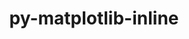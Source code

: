 ---
title: "py-matplotlib-inline"
layout: cache
categories: [package, develop]
meta: {"compilers": ["gcc@=11.1.0", "gcc@=11.4.0", "gcc@=9.4.0", "oneapi@=2024.2.1"], "num_specs": 103, "num_specs_by_stack": {"data-vis-sdk": 9, "e4s": 25, "e4s-neoverse-v2": 16, "e4s-neoverse_v1": 9, "e4s-oneapi": 32, "e4s-power": 4, "root": 103}, "oss": ["ubuntu20.04", "ubuntu22.04"], "platforms": ["linux"], "stacks": ["data-vis-sdk", "e4s", "e4s-neoverse-v2", "e4s-neoverse_v1", "e4s-oneapi", "e4s-power", "root"], "targets": ["neoverse_v1", "neoverse_v2", "ppc64le", "x86_64_v3"], "versions": ["0.1.6"]}
spec_details: [{"compiler": "oneapi@=2024.2.1", "hash": "2qtzf374pellszx64jk77zd3pkd6c4l2", "os": "ubuntu22.04", "platform": "linux", "size": "-", "stacks": ["e4s-oneapi", "root"], "target": "x86_64_v3", "variants": ["build_system=python_pip"], "versions": ["0.1.6"]}, {"compiler": "oneapi@=2024.2.1", "hash": "2yx4dxeneimpvqh7dsjpdcglxeygp7dn", "os": "ubuntu22.04", "platform": "linux", "size": "-", "stacks": ["e4s-oneapi", "root"], "target": "x86_64_v3", "variants": ["build_system=python_pip"], "versions": ["0.1.6"]}, {"compiler": "gcc@=11.4.0", "hash": "3q32l3bdyvoyssess7qacxdv2tcjfd2t", "os": "ubuntu22.04", "platform": "linux", "size": "-", "stacks": ["e4s", "root"], "target": "x86_64_v3", "variants": ["build_system=python_pip"], "versions": ["0.1.6"]}, {"compiler": "oneapi@=2024.2.1", "hash": "3uyjd2c37soaa4cems3v2zhyyiz3ez3x", "os": "ubuntu22.04", "platform": "linux", "size": "-", "stacks": ["e4s-oneapi", "root"], "target": "x86_64_v3", "variants": ["build_system=python_pip"], "versions": ["0.1.6"]}, {"compiler": "gcc@=11.4.0", "hash": "4747hivhqubsi4wbdnymomlezcceetmd", "os": "ubuntu22.04", "platform": "linux", "size": "-", "stacks": ["e4s", "root"], "target": "x86_64_v3", "variants": ["build_system=python_pip"], "versions": ["0.1.6"]}, {"compiler": "gcc@=11.4.0", "hash": "4dobzfpzrv5lqypwfcpngb7hf3prvzxd", "os": "ubuntu22.04", "platform": "linux", "size": "-", "stacks": ["e4s-neoverse-v2", "root"], "target": "neoverse_v2", "variants": ["build_system=python_pip"], "versions": ["0.1.6"]}, {"compiler": "gcc@=11.4.0", "hash": "5656tm544sc4renvso3wyz7bopkdkmdm", "os": "ubuntu22.04", "platform": "linux", "size": "-", "stacks": ["e4s-neoverse-v2", "root"], "target": "neoverse_v2", "variants": ["build_system=python_pip"], "versions": ["0.1.6"]}, {"compiler": "oneapi@=2024.2.1", "hash": "5hgf2sst35ijys44ew6hleoycwztvg4r", "os": "ubuntu22.04", "platform": "linux", "size": "-", "stacks": ["e4s-oneapi", "root"], "target": "x86_64_v3", "variants": ["build_system=python_pip"], "versions": ["0.1.6"]}, {"compiler": "gcc@=11.4.0", "hash": "5v2tznsrs4cgdsit4cggtkrwroezma4y", "os": "ubuntu22.04", "platform": "linux", "size": "-", "stacks": ["e4s-neoverse-v2", "root"], "target": "neoverse_v2", "variants": ["build_system=python_pip"], "versions": ["0.1.6"]}, {"compiler": "gcc@=11.4.0", "hash": "5vtcdkrul7lzmfcmtmjxj6oia6joubmd", "os": "ubuntu22.04", "platform": "linux", "size": "-", "stacks": ["e4s", "root"], "target": "x86_64_v3", "variants": ["build_system=python_pip"], "versions": ["0.1.6"]}, {"compiler": "oneapi@=2024.2.1", "hash": "5zacxaigorodhtuv3y5p6kurhodn5qei", "os": "ubuntu22.04", "platform": "linux", "size": "-", "stacks": ["e4s-oneapi", "root"], "target": "x86_64_v3", "variants": ["build_system=python_pip"], "versions": ["0.1.6"]}, {"compiler": "gcc@=11.4.0", "hash": "65v6fqcmfogs4teg2v755rmgnbxd6uig", "os": "ubuntu22.04", "platform": "linux", "size": "-", "stacks": ["e4s-neoverse-v2", "root"], "target": "neoverse_v2", "variants": ["build_system=python_pip"], "versions": ["0.1.6"]}, {"compiler": "oneapi@=2024.2.1", "hash": "6c4p2mbrwgx7j2pxufb6yh4up7smmui6", "os": "ubuntu22.04", "platform": "linux", "size": "-", "stacks": ["root"], "target": "x86_64_v3", "variants": ["build_system=python_pip"], "versions": ["0.1.6"]}, {"compiler": "oneapi@=2024.2.1", "hash": "6dxrdffbcdl273eebn5qyxult2bxaboj", "os": "ubuntu22.04", "platform": "linux", "size": "-", "stacks": ["e4s-oneapi", "root"], "target": "x86_64_v3", "variants": ["build_system=python_pip"], "versions": ["0.1.6"]}, {"compiler": "gcc@=11.4.0", "hash": "6mh2owqahsviuq22ykv7shmdiafqfaqr", "os": "ubuntu22.04", "platform": "linux", "size": "-", "stacks": ["e4s", "root"], "target": "x86_64_v3", "variants": ["build_system=python_pip"], "versions": ["0.1.6"]}, {"compiler": "gcc@=11.4.0", "hash": "6ro5v6nlszp7hr2zflznmmfutlzoxi2s", "os": "ubuntu22.04", "platform": "linux", "size": "-", "stacks": ["e4s", "root"], "target": "x86_64_v3", "variants": ["build_system=python_pip"], "versions": ["0.1.6"]}, {"compiler": "gcc@=11.4.0", "hash": "77itkcp4mg5fk3pnsymytotkrf6wz2ky", "os": "ubuntu22.04", "platform": "linux", "size": "-", "stacks": ["e4s", "root"], "target": "x86_64_v3", "variants": ["build_system=python_pip"], "versions": ["0.1.6"]}, {"compiler": "gcc@=11.4.0", "hash": "77qy6asr344zvzypyfeo4gztckreezxy", "os": "ubuntu22.04", "platform": "linux", "size": "-", "stacks": ["e4s-neoverse-v2", "root"], "target": "neoverse_v2", "variants": ["build_system=python_pip"], "versions": ["0.1.6"]}, {"compiler": "oneapi@=2024.2.1", "hash": "7gb2pbuadhidcnckyj6i2wtr4h5xslsp", "os": "ubuntu22.04", "platform": "linux", "size": "-", "stacks": ["e4s-oneapi", "root"], "target": "x86_64_v3", "variants": ["build_system=python_pip"], "versions": ["0.1.6"]}, {"compiler": "gcc@=11.4.0", "hash": "7o4vo64fmzzwbs2oak5fdumlf54w247t", "os": "ubuntu22.04", "platform": "linux", "size": "-", "stacks": ["e4s-neoverse-v2", "root"], "target": "neoverse_v2", "variants": ["build_system=python_pip"], "versions": ["0.1.6"]}, {"compiler": "gcc@=11.4.0", "hash": "7qf56d3jfwlljuezd5tdumnbahtaq546", "os": "ubuntu22.04", "platform": "linux", "size": "-", "stacks": ["e4s-neoverse_v1", "root"], "target": "neoverse_v1", "variants": ["build_system=python_pip"], "versions": ["0.1.6"]}, {"compiler": "gcc@=11.4.0", "hash": "7rmm5l3tza6we3qx5e6uwhjoodikufer", "os": "ubuntu22.04", "platform": "linux", "size": "-", "stacks": ["e4s", "root"], "target": "x86_64_v3", "variants": ["build_system=python_pip"], "versions": ["0.1.6"]}, {"compiler": "gcc@=9.4.0", "hash": "7zsh5rfnrgvym6ihkppuasjl4ba2slbd", "os": "ubuntu20.04", "platform": "linux", "size": "-", "stacks": ["e4s-power", "root"], "target": "ppc64le", "variants": ["build_system=python_pip"], "versions": ["0.1.6"]}, {"compiler": "gcc@=11.4.0", "hash": "a72madrn24ar76out36kjyqp5rqzc7vm", "os": "ubuntu22.04", "platform": "linux", "size": "-", "stacks": ["e4s", "root"], "target": "x86_64_v3", "variants": ["build_system=python_pip"], "versions": ["0.1.6"]}, {"compiler": "gcc@=11.4.0", "hash": "adyhlrxe2pmacqj5ip47id36hdt6zzb4", "os": "ubuntu22.04", "platform": "linux", "size": "-", "stacks": ["e4s-neoverse_v1", "root"], "target": "neoverse_v1", "variants": ["build_system=python_pip"], "versions": ["0.1.6"]}, {"compiler": "oneapi@=2024.2.1", "hash": "ah7sr6hrxjmqf2irvqxpx4tpm5eoahrd", "os": "ubuntu22.04", "platform": "linux", "size": "-", "stacks": ["e4s-oneapi", "root"], "target": "x86_64_v3", "variants": ["build_system=python_pip"], "versions": ["0.1.6"]}, {"compiler": "gcc@=11.1.0", "hash": "auzwessco6bfly3gfwnjnywwfyj3xqep", "os": "ubuntu20.04", "platform": "linux", "size": "-", "stacks": ["data-vis-sdk", "root"], "target": "x86_64_v3", "variants": ["build_system=python_pip"], "versions": ["0.1.6"]}, {"compiler": "gcc@=11.4.0", "hash": "axpsq3r677oo3fl6lrbnxst2kem2mp4j", "os": "ubuntu22.04", "platform": "linux", "size": "-", "stacks": ["root"], "target": "neoverse_v2", "variants": ["build_system=python_pip"], "versions": ["0.1.6"]}, {"compiler": "gcc@=11.4.0", "hash": "bhacmvay4exp5nzrkbrqoqcwhtptemtn", "os": "ubuntu22.04", "platform": "linux", "size": "-", "stacks": ["e4s-neoverse-v2", "root"], "target": "neoverse_v2", "variants": ["build_system=python_pip"], "versions": ["0.1.6"]}, {"compiler": "gcc@=9.4.0", "hash": "bvv7dx2jrxajpni6elrtxuktzisdec23", "os": "ubuntu20.04", "platform": "linux", "size": "-", "stacks": ["e4s-power", "root"], "target": "ppc64le", "variants": ["build_system=python_pip"], "versions": ["0.1.6"]}, {"compiler": "gcc@=11.1.0", "hash": "bwglim42hkrgy4jddevpuykhvbieptsl", "os": "ubuntu20.04", "platform": "linux", "size": "-", "stacks": ["data-vis-sdk", "root"], "target": "x86_64_v3", "variants": ["build_system=python_pip"], "versions": ["0.1.6"]}, {"compiler": "gcc@=11.4.0", "hash": "by3mgfp3drg2gbsboudzgyt3verduwuq", "os": "ubuntu22.04", "platform": "linux", "size": "-", "stacks": ["e4s-neoverse_v1", "root"], "target": "neoverse_v1", "variants": ["build_system=python_pip"], "versions": ["0.1.6"]}, {"compiler": "oneapi@=2024.2.1", "hash": "c2yhcxzsso3v72qzqwv62ojapzrvowcr", "os": "ubuntu22.04", "platform": "linux", "size": "-", "stacks": ["e4s-oneapi", "root"], "target": "x86_64_v3", "variants": ["build_system=python_pip"], "versions": ["0.1.6"]}, {"compiler": "oneapi@=2024.2.1", "hash": "d4k5cr5wyioqaz4v7iuzruy7bpza74s7", "os": "ubuntu22.04", "platform": "linux", "size": "-", "stacks": ["e4s-oneapi", "root"], "target": "x86_64_v3", "variants": ["build_system=python_pip"], "versions": ["0.1.6"]}, {"compiler": "oneapi@=2024.2.1", "hash": "dij4vz4lo4kcp6vffuiaygpmmnktddsg", "os": "ubuntu22.04", "platform": "linux", "size": "-", "stacks": ["root"], "target": "x86_64_v3", "variants": ["build_system=python_pip"], "versions": ["0.1.6"]}, {"compiler": "gcc@=11.4.0", "hash": "dtbissq5fwohshpbjwqvpu3thawh7jen", "os": "ubuntu22.04", "platform": "linux", "size": "-", "stacks": ["e4s", "root"], "target": "x86_64_v3", "variants": ["build_system=python_pip"], "versions": ["0.1.6"]}, {"compiler": "gcc@=11.4.0", "hash": "dxhds5grvkfxolxpoj6uap7vyn37p6xm", "os": "ubuntu22.04", "platform": "linux", "size": "-", "stacks": ["e4s", "root"], "target": "x86_64_v3", "variants": ["build_system=python_pip"], "versions": ["0.1.6"]}, {"compiler": "gcc@=11.1.0", "hash": "dxpgiz262vpqxmyvpklmykrhj7pxvfg2", "os": "ubuntu20.04", "platform": "linux", "size": "-", "stacks": ["data-vis-sdk", "root"], "target": "x86_64_v3", "variants": ["build_system=python_pip"], "versions": ["0.1.6"]}, {"compiler": "gcc@=11.1.0", "hash": "ef4lt3udfmtp2ad34cpq6p7oxwotgf5w", "os": "ubuntu20.04", "platform": "linux", "size": "-", "stacks": ["data-vis-sdk", "root"], "target": "x86_64_v3", "variants": ["build_system=python_pip"], "versions": ["0.1.6"]}, {"compiler": "gcc@=11.4.0", "hash": "ei6mye7m2z7aqamz4qsug7b5eyadzfvm", "os": "ubuntu22.04", "platform": "linux", "size": "-", "stacks": ["e4s", "root"], "target": "x86_64_v3", "variants": ["build_system=python_pip"], "versions": ["0.1.6"]}, {"compiler": "oneapi@=2024.2.1", "hash": "eo2dlswxbmtsrbbo7mrzsg4texyf5774", "os": "ubuntu22.04", "platform": "linux", "size": "-", "stacks": ["root"], "target": "x86_64_v3", "variants": ["build_system=python_pip"], "versions": ["0.1.6"]}, {"compiler": "gcc@=11.4.0", "hash": "fb2dqp4fph33kpfcozaq4o4uwld7qpvw", "os": "ubuntu22.04", "platform": "linux", "size": "-", "stacks": ["e4s-neoverse-v2", "root"], "target": "neoverse_v2", "variants": ["build_system=python_pip"], "versions": ["0.1.6"]}, {"compiler": "gcc@=11.4.0", "hash": "fdstuxkmx2ryn5wsjuwgyvyhmhcmtisa", "os": "ubuntu22.04", "platform": "linux", "size": "-", "stacks": ["e4s", "root"], "target": "x86_64_v3", "variants": ["build_system=python_pip"], "versions": ["0.1.6"]}, {"compiler": "gcc@=11.4.0", "hash": "ffn73y7jk2dgkxxgj4n6jxbuihfngupe", "os": "ubuntu22.04", "platform": "linux", "size": "-", "stacks": ["e4s-neoverse_v1", "root"], "target": "neoverse_v1", "variants": ["build_system=python_pip"], "versions": ["0.1.6"]}, {"compiler": "gcc@=11.4.0", "hash": "fjzuuovt7xem2ezjnwasgbverctkjxaj", "os": "ubuntu22.04", "platform": "linux", "size": "-", "stacks": ["e4s-neoverse-v2", "root"], "target": "neoverse_v2", "variants": ["build_system=python_pip"], "versions": ["0.1.6"]}, {"compiler": "gcc@=11.4.0", "hash": "g2ncltnx6r5mpko63uhnm6m3e2mjzx7g", "os": "ubuntu22.04", "platform": "linux", "size": "-", "stacks": ["e4s-neoverse_v1", "root"], "target": "neoverse_v1", "variants": ["build_system=python_pip"], "versions": ["0.1.6"]}, {"compiler": "oneapi@=2024.2.1", "hash": "gooyuk5azdw3rryguimghhifspvxpb6p", "os": "ubuntu22.04", "platform": "linux", "size": "-", "stacks": ["e4s-oneapi", "root"], "target": "x86_64_v3", "variants": ["build_system=python_pip"], "versions": ["0.1.6"]}, {"compiler": "gcc@=11.4.0", "hash": "gwujr666hc3q7c5vr4pitijtlzadlnqy", "os": "ubuntu22.04", "platform": "linux", "size": "-", "stacks": ["e4s", "root"], "target": "x86_64_v3", "variants": ["build_system=python_pip"], "versions": ["0.1.6"]}, {"compiler": "gcc@=11.4.0", "hash": "gxisyg4gdrqbmeukb47puunhonbleruk", "os": "ubuntu22.04", "platform": "linux", "size": "-", "stacks": ["e4s-neoverse-v2", "root"], "target": "neoverse_v2", "variants": ["build_system=python_pip"], "versions": ["0.1.6"]}, {"compiler": "oneapi@=2024.2.1", "hash": "gxlv4kz6ogopio6kgxcfvvqvfqtyv74a", "os": "ubuntu22.04", "platform": "linux", "size": "-", "stacks": ["e4s-oneapi", "root"], "target": "x86_64_v3", "variants": ["build_system=python_pip"], "versions": ["0.1.6"]}, {"compiler": "gcc@=11.1.0", "hash": "h7gizguznyspnjvs3qo2bxnjcb4p3y3g", "os": "ubuntu20.04", "platform": "linux", "size": "-", "stacks": ["data-vis-sdk", "root"], "target": "x86_64_v3", "variants": ["build_system=python_pip"], "versions": ["0.1.6"]}, {"compiler": "gcc@=11.4.0", "hash": "hia2ylxpazidav5z4zsrvv6u2t7wtlsc", "os": "ubuntu22.04", "platform": "linux", "size": "-", "stacks": ["e4s-neoverse_v1", "root"], "target": "neoverse_v1", "variants": ["build_system=python_pip"], "versions": ["0.1.6"]}, {"compiler": "oneapi@=2024.2.1", "hash": "hylqdfano7ehi62ll57lcsechn5zximj", "os": "ubuntu22.04", "platform": "linux", "size": "-", "stacks": ["e4s-oneapi", "root"], "target": "x86_64_v3", "variants": ["build_system=python_pip"], "versions": ["0.1.6"]}, {"compiler": "gcc@=11.4.0", "hash": "ibrkdq2fjq2zssameo6xdiusw5erfc4l", "os": "ubuntu22.04", "platform": "linux", "size": "-", "stacks": ["e4s-neoverse-v2", "root"], "target": "neoverse_v2", "variants": ["build_system=python_pip"], "versions": ["0.1.6"]}, {"compiler": "gcc@=11.4.0", "hash": "iprjzjij4p7psm5w7knkeq3pgov4rn64", "os": "ubuntu22.04", "platform": "linux", "size": "-", "stacks": ["e4s", "root"], "target": "x86_64_v3", "variants": ["build_system=python_pip"], "versions": ["0.1.6"]}, {"compiler": "gcc@=11.1.0", "hash": "isahemc2rkzcue4ux2mydu7uly2jiaip", "os": "ubuntu20.04", "platform": "linux", "size": "-", "stacks": ["data-vis-sdk", "root"], "target": "x86_64_v3", "variants": ["build_system=python_pip"], "versions": ["0.1.6"]}, {"compiler": "gcc@=11.4.0", "hash": "j5enad34zoinmix3ab3vxvprd56a4php", "os": "ubuntu22.04", "platform": "linux", "size": "-", "stacks": ["e4s-neoverse-v2", "root"], "target": "neoverse_v2", "variants": ["build_system=python_pip"], "versions": ["0.1.6"]}, {"compiler": "gcc@=11.4.0", "hash": "jawt67vuwgq355adfgpk6f4ksf6k3grd", "os": "ubuntu22.04", "platform": "linux", "size": "-", "stacks": ["root"], "target": "neoverse_v2", "variants": ["build_system=python_pip"], "versions": ["0.1.6"]}, {"compiler": "oneapi@=2024.2.1", "hash": "jf7xcpc7gbpnwb5xhojeyhar545onexx", "os": "ubuntu22.04", "platform": "linux", "size": "-", "stacks": ["e4s-oneapi", "root"], "target": "x86_64_v3", "variants": ["build_system=python_pip"], "versions": ["0.1.6"]}, {"compiler": "oneapi@=2024.2.1", "hash": "jkzji62zxb3fvcnqg4i6hxvvenpoccjd", "os": "ubuntu22.04", "platform": "linux", "size": "-", "stacks": ["e4s-oneapi", "root"], "target": "x86_64_v3", "variants": ["build_system=python_pip"], "versions": ["0.1.6"]}, {"compiler": "oneapi@=2024.2.1", "hash": "jlirfi7nxhrocbw6uugbekxunwmieiba", "os": "ubuntu22.04", "platform": "linux", "size": "-", "stacks": ["e4s-oneapi", "root"], "target": "x86_64_v3", "variants": ["build_system=python_pip"], "versions": ["0.1.6"]}, {"compiler": "gcc@=11.1.0", "hash": "jrp5t5puerjmhs3xg3m4dept2vf2zpa3", "os": "ubuntu20.04", "platform": "linux", "size": "-", "stacks": ["data-vis-sdk", "root"], "target": "x86_64_v3", "variants": ["build_system=python_pip"], "versions": ["0.1.6"]}, {"compiler": "gcc@=11.4.0", "hash": "juuiky7o7yrs77qn6r4lya4gudca4atw", "os": "ubuntu22.04", "platform": "linux", "size": "-", "stacks": ["e4s", "root"], "target": "x86_64_v3", "variants": ["build_system=python_pip"], "versions": ["0.1.6"]}, {"compiler": "gcc@=11.1.0", "hash": "kcqyezfbhxoeoh7kezz5i4qz5sgdugwa", "os": "ubuntu20.04", "platform": "linux", "size": "-", "stacks": ["data-vis-sdk", "root"], "target": "x86_64_v3", "variants": ["build_system=python_pip"], "versions": ["0.1.6"]}, {"compiler": "oneapi@=2024.2.1", "hash": "l6ej3yxc4z5nrpmqvir73y6fqrfsva6j", "os": "ubuntu22.04", "platform": "linux", "size": "-", "stacks": ["e4s-oneapi", "root"], "target": "x86_64_v3", "variants": ["build_system=python_pip"], "versions": ["0.1.6"]}, {"compiler": "oneapi@=2024.2.1", "hash": "m6q2vxeaqv7qvc6wvjs7aru4yoz7fufe", "os": "ubuntu22.04", "platform": "linux", "size": "-", "stacks": ["e4s-oneapi", "root"], "target": "x86_64_v3", "variants": ["build_system=python_pip"], "versions": ["0.1.6"]}, {"compiler": "gcc@=11.4.0", "hash": "mq3lao4xscspxx5ypzvmtj72dts7klba", "os": "ubuntu22.04", "platform": "linux", "size": "-", "stacks": ["e4s", "root"], "target": "x86_64_v3", "variants": ["build_system=python_pip"], "versions": ["0.1.6"]}, {"compiler": "oneapi@=2024.2.1", "hash": "mr4kuy2hbhkuezrqauwltgesy4j5vdok", "os": "ubuntu22.04", "platform": "linux", "size": "-", "stacks": ["e4s-oneapi", "root"], "target": "x86_64_v3", "variants": ["build_system=python_pip"], "versions": ["0.1.6"]}, {"compiler": "gcc@=11.4.0", "hash": "n73epxhj37ccentzktsn72ltb6rpe752", "os": "ubuntu22.04", "platform": "linux", "size": "-", "stacks": ["e4s-neoverse_v1", "root"], "target": "neoverse_v1", "variants": ["build_system=python_pip"], "versions": ["0.1.6"]}, {"compiler": "gcc@=9.4.0", "hash": "naba5deecpubkvzeqbjyuyxy6kpcyxxj", "os": "ubuntu20.04", "platform": "linux", "size": "-", "stacks": ["e4s-power", "root"], "target": "ppc64le", "variants": ["build_system=python_pip"], "versions": ["0.1.6"]}, {"compiler": "oneapi@=2024.2.1", "hash": "oxuxjakjvj6q6phrobelqxvz42af5mfy", "os": "ubuntu22.04", "platform": "linux", "size": "-", "stacks": ["e4s-oneapi", "root"], "target": "x86_64_v3", "variants": ["build_system=python_pip"], "versions": ["0.1.6"]}, {"compiler": "oneapi@=2024.2.1", "hash": "p7zyn36bx2eagl2ddgwjxh35tnhxylti", "os": "ubuntu22.04", "platform": "linux", "size": "-", "stacks": ["e4s-oneapi", "root"], "target": "x86_64_v3", "variants": ["build_system=python_pip"], "versions": ["0.1.6"]}, {"compiler": "gcc@=11.4.0", "hash": "pkvn5sockgod6v3yhrkqwvzrybomj6su", "os": "ubuntu22.04", "platform": "linux", "size": "-", "stacks": ["e4s", "root"], "target": "x86_64_v3", "variants": ["build_system=python_pip"], "versions": ["0.1.6"]}, {"compiler": "gcc@=11.4.0", "hash": "preoco2dujaqyybpq5mkajmqbygdimxg", "os": "ubuntu22.04", "platform": "linux", "size": "-", "stacks": ["e4s-neoverse_v1", "root"], "target": "neoverse_v1", "variants": ["build_system=python_pip"], "versions": ["0.1.6"]}, {"compiler": "gcc@=9.4.0", "hash": "q5mtifzmstsy2zot4xjwsipuzojcvmy2", "os": "ubuntu20.04", "platform": "linux", "size": "-", "stacks": ["e4s-power", "root"], "target": "ppc64le", "variants": ["build_system=python_pip"], "versions": ["0.1.6"]}, {"compiler": "oneapi@=2024.2.1", "hash": "qaaah4lnsyqysi35zgq53brrx2joc5g3", "os": "ubuntu22.04", "platform": "linux", "size": "-", "stacks": ["e4s-oneapi", "root"], "target": "x86_64_v3", "variants": ["build_system=python_pip"], "versions": ["0.1.6"]}, {"compiler": "gcc@=11.4.0", "hash": "qbtx5ld344minipyh22ttl64yduzjbdi", "os": "ubuntu22.04", "platform": "linux", "size": "-", "stacks": ["e4s-neoverse_v1", "root"], "target": "neoverse_v1", "variants": ["build_system=python_pip"], "versions": ["0.1.6"]}, {"compiler": "oneapi@=2024.2.1", "hash": "qkr5iv6icq6wysvqgblie2grua6m2yew", "os": "ubuntu22.04", "platform": "linux", "size": "-", "stacks": ["e4s-oneapi", "root"], "target": "x86_64_v3", "variants": ["build_system=python_pip"], "versions": ["0.1.6"]}, {"compiler": "oneapi@=2024.2.1", "hash": "qxjd427yi3uztjdwge5a6ru6mfldegwd", "os": "ubuntu22.04", "platform": "linux", "size": "-", "stacks": ["e4s-oneapi", "root"], "target": "x86_64_v3", "variants": ["build_system=python_pip"], "versions": ["0.1.6"]}, {"compiler": "gcc@=11.4.0", "hash": "rksbsinrxo575ot5mc5bpcgppopqciyu", "os": "ubuntu22.04", "platform": "linux", "size": "-", "stacks": ["e4s", "root"], "target": "x86_64_v3", "variants": ["build_system=python_pip"], "versions": ["0.1.6"]}, {"compiler": "gcc@=11.4.0", "hash": "rqm4dnt655gesi3hjcso72rhkbmit6e4", "os": "ubuntu22.04", "platform": "linux", "size": "-", "stacks": ["e4s", "root"], "target": "x86_64_v3", "variants": ["build_system=python_pip"], "versions": ["0.1.6"]}, {"compiler": "gcc@=11.4.0", "hash": "svrfobos23mtzlsvh4j7iagz4zqb6rnw", "os": "ubuntu22.04", "platform": "linux", "size": "-", "stacks": ["e4s", "root"], "target": "x86_64_v3", "variants": ["build_system=python_pip"], "versions": ["0.1.6"]}, {"compiler": "gcc@=11.1.0", "hash": "tbtlixnd7mtjgveqcdyxo3zrndzp4pr2", "os": "ubuntu20.04", "platform": "linux", "size": "-", "stacks": ["data-vis-sdk", "root"], "target": "x86_64_v3", "variants": ["build_system=python_pip"], "versions": ["0.1.6"]}, {"compiler": "gcc@=11.4.0", "hash": "tds4stwndhyb5vvfp7dwo2oqkyyikrqb", "os": "ubuntu22.04", "platform": "linux", "size": "-", "stacks": ["root"], "target": "x86_64_v3", "variants": ["build_system=python_pip"], "versions": ["0.1.6"]}, {"compiler": "gcc@=11.4.0", "hash": "txtkimszomdgxc6g3yq4dssxoexsjhos", "os": "ubuntu22.04", "platform": "linux", "size": "-", "stacks": ["e4s", "root"], "target": "x86_64_v3", "variants": ["build_system=python_pip"], "versions": ["0.1.6"]}, {"compiler": "oneapi@=2024.2.1", "hash": "u52yzzwl6q2sjzczfv2yq77t74qs65dy", "os": "ubuntu22.04", "platform": "linux", "size": "-", "stacks": ["e4s-oneapi", "root"], "target": "x86_64_v3", "variants": ["build_system=python_pip"], "versions": ["0.1.6"]}, {"compiler": "gcc@=11.4.0", "hash": "vszaeaagnfo744zgakpv6po7v6nvd2kq", "os": "ubuntu22.04", "platform": "linux", "size": "-", "stacks": ["e4s", "root"], "target": "x86_64_v3", "variants": ["build_system=python_pip"], "versions": ["0.1.6"]}, {"compiler": "oneapi@=2024.2.1", "hash": "vxuopmbfomikje7s7dddeksvbir2x7gn", "os": "ubuntu22.04", "platform": "linux", "size": "-", "stacks": ["e4s-oneapi", "root"], "target": "x86_64_v3", "variants": ["build_system=python_pip"], "versions": ["0.1.6"]}, {"compiler": "gcc@=11.4.0", "hash": "w4dwyso4fkartx5fdiu4eholecynnux2", "os": "ubuntu22.04", "platform": "linux", "size": "-", "stacks": ["e4s-neoverse-v2", "root"], "target": "neoverse_v2", "variants": ["build_system=python_pip"], "versions": ["0.1.6"]}, {"compiler": "gcc@=11.4.0", "hash": "wdtlwoj7ffydwrwmyus5iifadi57jatz", "os": "ubuntu22.04", "platform": "linux", "size": "-", "stacks": ["e4s-neoverse-v2", "root"], "target": "neoverse_v2", "variants": ["build_system=python_pip"], "versions": ["0.1.6"]}, {"compiler": "gcc@=11.4.0", "hash": "wls2i2wvhm7yovjldyxumr4osvdfvf3c", "os": "ubuntu22.04", "platform": "linux", "size": "-", "stacks": ["e4s", "root"], "target": "x86_64_v3", "variants": ["build_system=python_pip"], "versions": ["0.1.6"]}, {"compiler": "gcc@=11.4.0", "hash": "wqpxqorsjgqcjr3kgi4tntscg57jj7sk", "os": "ubuntu22.04", "platform": "linux", "size": "-", "stacks": ["e4s-neoverse-v2", "root"], "target": "neoverse_v2", "variants": ["build_system=python_pip"], "versions": ["0.1.6"]}, {"compiler": "oneapi@=2024.2.1", "hash": "wr7veuuhvulk6yawnnefgbydt6cznvl2", "os": "ubuntu22.04", "platform": "linux", "size": "-", "stacks": ["e4s-oneapi", "root"], "target": "x86_64_v3", "variants": ["build_system=python_pip"], "versions": ["0.1.6"]}, {"compiler": "gcc@=11.4.0", "hash": "wtnndibglriacxqbliswoow4tcdqq6er", "os": "ubuntu22.04", "platform": "linux", "size": "-", "stacks": ["root"], "target": "x86_64_v3", "variants": ["build_system=python_pip"], "versions": ["0.1.6"]}, {"compiler": "oneapi@=2024.2.1", "hash": "wuqqeokh6kvqvpa7xahal2irvw5zpikc", "os": "ubuntu22.04", "platform": "linux", "size": "-", "stacks": ["e4s-oneapi", "root"], "target": "x86_64_v3", "variants": ["build_system=python_pip"], "versions": ["0.1.6"]}, {"compiler": "oneapi@=2024.2.1", "hash": "x2eflofjekmpiqs76c7xykm4kc6bpfw7", "os": "ubuntu22.04", "platform": "linux", "size": "-", "stacks": ["e4s-oneapi", "root"], "target": "x86_64_v3", "variants": ["build_system=python_pip"], "versions": ["0.1.6"]}, {"compiler": "oneapi@=2024.2.1", "hash": "xnj5cqshhbcskas3hfxq5acoyxvuajy3", "os": "ubuntu22.04", "platform": "linux", "size": "-", "stacks": ["root"], "target": "x86_64_v3", "variants": ["build_system=python_pip"], "versions": ["0.1.6"]}, {"compiler": "gcc@=11.4.0", "hash": "xtz5aood5ch73vdh5zvsyypiw3rrdq4e", "os": "ubuntu22.04", "platform": "linux", "size": "-", "stacks": ["e4s", "root"], "target": "x86_64_v3", "variants": ["build_system=python_pip"], "versions": ["0.1.6"]}, {"compiler": "oneapi@=2024.2.1", "hash": "y4l3n3ccelwtomgecjphhvco264iri5b", "os": "ubuntu22.04", "platform": "linux", "size": "-", "stacks": ["e4s-oneapi", "root"], "target": "x86_64_v3", "variants": ["build_system=python_pip"], "versions": ["0.1.6"]}, {"compiler": "oneapi@=2024.2.1", "hash": "ye5ly3ru2casxaybh77evjdk5wwalaal", "os": "ubuntu22.04", "platform": "linux", "size": "-", "stacks": ["e4s-oneapi", "root"], "target": "x86_64_v3", "variants": ["build_system=python_pip"], "versions": ["0.1.6"]}, {"compiler": "gcc@=11.4.0", "hash": "yuorqc52weqcemyxotwacok6wtgiwsmx", "os": "ubuntu22.04", "platform": "linux", "size": "-", "stacks": ["e4s-neoverse-v2", "root"], "target": "neoverse_v2", "variants": ["build_system=python_pip"], "versions": ["0.1.6"]}, {"compiler": "gcc@=11.4.0", "hash": "zbz3eopacozgxlxeqocj472trumsgyxb", "os": "ubuntu22.04", "platform": "linux", "size": "-", "stacks": ["e4s", "root"], "target": "x86_64_v3", "variants": ["build_system=python_pip"], "versions": ["0.1.6"]}, {"compiler": "oneapi@=2024.2.1", "hash": "ztyn7tovja4wragk7mljnctt2wzhqtwo", "os": "ubuntu22.04", "platform": "linux", "size": "-", "stacks": ["e4s-oneapi", "root"], "target": "x86_64_v3", "variants": ["build_system=python_pip"], "versions": ["0.1.6"]}]
---